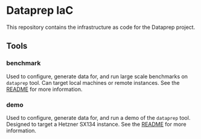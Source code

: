 # Dataprep IaC

This repository contains the infrastructure as code for the Dataprep project.

## Tools

### benchmark

Used to configure, generate data for, and run large scale benchmarks on `dataprep` tool. 
Can target local machines or remote instances.
See the [README](benchmark/README.md) for more information.

### demo

Used to configure, generate data for, and run a demo of the `dataprep` tool.
Designed to target a Hetzner SX134 instance.
See the [README](demo/README.md) for more information.
